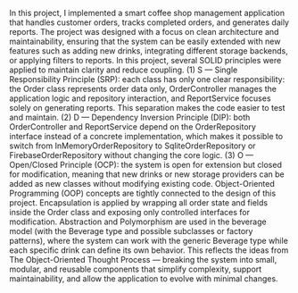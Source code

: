 In this project, I implemented a smart coffee shop management application that handles customer orders, tracks completed orders, and generates daily reports. The project was designed with a focus on clean architecture and maintainability, ensuring that the system can be easily extended with new features such as adding new drinks, integrating different storage backends, or applying filters to reports.
In this project, several SOLID principles were applied to maintain clarity and reduce coupling. 
(1) S — Single Responsibility Principle (SRP): each class has only one clear responsibility: the Order class represents order data only, OrderController manages the application logic and repository interaction, and ReportService focuses solely on generating reports. This separation makes the code easier to test and maintain. 
(2) D — Dependency Inversion Principle (DIP): both OrderController and ReportService depend on the OrderRepository interface instead of a concrete implementation, which makes it possible to switch from InMemoryOrderRepository to SqliteOrderRepository or FirebaseOrderRepository without changing the core logic. 
(3) O — Open/Closed Principle (OCP): the system is open for extension but closed for modification, meaning that new drinks or new storage providers can be added as new classes without modifying existing code.
Object-Oriented Programming (OOP) concepts are tightly connected to the design of this project. Encapsulation is applied by wrapping all order state and fields inside the Order class and exposing only controlled interfaces for modification. Abstraction and Polymorphism are used in the beverage model (with the Beverage type and possible subclasses or factory patterns), where the system can work with the generic Beverage type while each specific drink can define its own behavior. This reflects the ideas from The Object-Oriented Thought Process — breaking the system into small, modular, and reusable components that simplify complexity, support maintainability, and allow the application to evolve with minimal changes.
